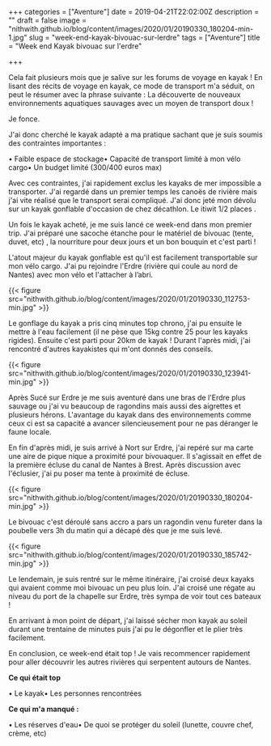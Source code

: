 +++
categories = ["Aventure"]
date = 2019-04-21T22:02:00Z
description = ""
draft = false
image = "nithwith.github.io/blog/content/images/2020/01/20190330_180204-min-1.jpg"
slug = "week-end-kayak-bivouac-sur-lerdre"
tags = ["Aventure"]
title = "Week end Kayak bivouac sur l'erdre"

+++


Cela fait plusieurs mois que je salive sur les forums de voyage en kayak ! En lisant des récits de voyage en kayak, ce mode de transport m'a séduit, on peut le résumer avec la phrase suivante : La découverte de nouveaux environnements aquatiques sauvages avec un moyen de transport doux !

Je fonce.

J'ai donc  cherché le kayak adapté a ma pratique sachant que je suis soumis des contraintes importantes :

• Faible espace de stockage• Capacité de transport limité à mon vélo cargo• Un budget limité (300/400 euros max)

Avec ces contraintes, j'ai rapidement exclus les kayaks de mer impossible a transporter. J'ai regardé dans un premier temps les canoës de rivière mais j'ai vite réalisé que le transport serai compliqué. J'ai donc jeté mon dévolu sur un kayak gonflable d'occasion de chez décathlon. Le itiwit 1/2 places .

Un fois le kayak acheté, je me suis lancé ce week-end dans mon premier trip. J'ai préparé une sacoche étanche pour le matériel de bivouac (tente, duvet, etc) , la nourriture pour deux jours et un bon bouquin et c'est parti !

L'atout majeur du kayak gonflable est qu'il est facilement transportable sur mon vélo cargo. J'ai pu rejoindre l'Erdre (rivière qui coule au nord de Nantes) avec mon vélo et l'attacher à l’abri.

{{< figure src="nithwith.github.io/blog/content/images/2020/01/20190330_112753-min.jpg" >}}

Le gonflage du kayak a pris cinq minutes top chrono, j'ai pu ensuite le mettre à l'eau facilement (il ne pèse que 15kg contre 25 pour les kayaks rigides). Ensuite c'est parti pour 20km de kayak ! Durant l'après midi, j'ai rencontré d'autres kayakistes qui m'ont donnés des conseils.

{{< figure src="nithwith.github.io/blog/content/images/2020/01/20190330_123941-min.jpg" >}}

Après Sucé sur Erdre je me suis aventuré dans une bras de l'Erdre plus sauvage ou j'ai vu beaucoup de ragondins mais aussi des aigrettes et plusieurs hérons. L'avantage du kayak dans des environnements comme ceux ci  est sa capacité a avancer silencieusement pour ne pas déranger le faune locale.

En fin d'après midi, je suis arrivé à Nort sur Erdre, j'ai repéré sur ma carte une aire de pique nique a proximité pour bivouaquer. Il s'agissait en effet de la première écluse du canal de Nantes à Brest. Après discussion avec l'éclusier, j'ai pu poser ma tente à proximité de écluse.

{{< figure src="nithwith.github.io/blog/content/images/2020/01/20190330_180204-min.jpg" >}}

Le bivouac c'est déroulé sans accro a pars un  ragondin venu fureter dans la poubelle vers 3h du matin qui a décapé dès que je me suis levé.

{{< figure src="nithwith.github.io/blog/content/images/2020/01/20190330_185742-min.jpg" >}}

Le lendemain, je suis rentré sur le même itinéraire, j'ai croisé deux kayaks qui avaient comme moi bivouac un peu plus loin. J'ai croisé une régate au niveau du port de la chapelle sur Erdre, très sympa de voir tout ces bateaux !

En arrivant à mon point de départ, j'ai laissé sécher mon kayak au soleil durant une trentaine de minutes puis j'ai pu le dégonfler et le plier très facilement.

En conclusion, ce week-end était top ! Je vais recommencer rapidement pour aller découvrir les autres rivières qui serpentent autours de Nantes.

**Ce qui était top**

• Le kayak• Les personnes rencontrées

**Ce qui m'a manqué :**

• Les réserves d'eau• De quoi se protéger du soleil (lunette, couvre chef, crème, etc)


